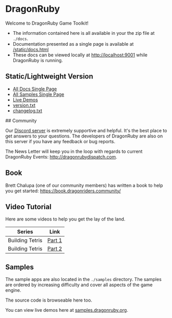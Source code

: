 # DragonRuby

Welcome to DragonRuby Game Toolkit!

- The information contained here is all available in your the zip file at `./docs`.
- Documentation presented as a single page is available at <a href="static/docs.html">/static/docs.html</a>
- These docs can be viewed locally at <a href="http://localhost:9001">http://localhost:9001</a> while DragonRuby is running.

## Static/Lightweight Version

<ul>
  <li><a href="/static/docs.html">All Docs Single Page</a></li>
  <li><a href="/static/samples.html">All Samples Single Page</a></li>
  <li><a href="https://samples.dragonruby.org">Live Demos</a></li>
  <li><a href="/version.txt">version.txt</a></li>
  <li><a href="/changelog.txt">changelog.txt</a></li>
</ul>

## Community

Our [Discord server](http://discord.dragonruby.org) is extremely
supportive and helpful. It's the best place to get answers to your
questions. The developers of DragonRuby are also on this server if you
have any feedback or bug reports. 

The News Letter will keep you in the loop with regards to current
DragonRuby Events: http://dragonrubydispatch.com. 

## Book

Brett Chalupa (one of our community members) has written a book to
help you get started: https://book.dragonriders.community/ 

## Video Tutorial

Here are some videos to help you get the lay of the land.

| Series         | Link                                   |
| -------------- | -------------------------------------- |
|Building Tetris | [Part 1](https://youtu.be/xZMwRSbC4rY) |
|Building Tetris | [Part 2](https://youtu.be/C3LLzDUDgz4) |

## Samples

The sample apps are also located in the `./samples` directory. The samples
are ordered by increasing difficulty and cover all aspects of the game
engine.

The source code is browseable here too.

You can view live demos here at [samples.dragonruby.org](https://samples.dragonruby.org).
